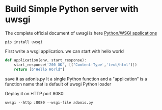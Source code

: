 # Build Simple Python server with uwsgi

The complete official document of uwsgi is here [Python/WSGI applications](https://uwsgi-docs.readthedocs.io/en/latest/WSGIquickstart.html)     

```pip install uwsgi```

First write a wsgi application. we can start with hello world

```python
def application(env, start_response):
    start_response('200 OK', [('Content-Type','text/html')])
    return [b"Hello World"]
```
save it as adonis.py
It a single Python function and a "application" is a function name that is default of uwsgi Python loader

Deploy it on HTTP port 8080

```
uwsgi --http :8080 --wsgi-file adonis.py
```
